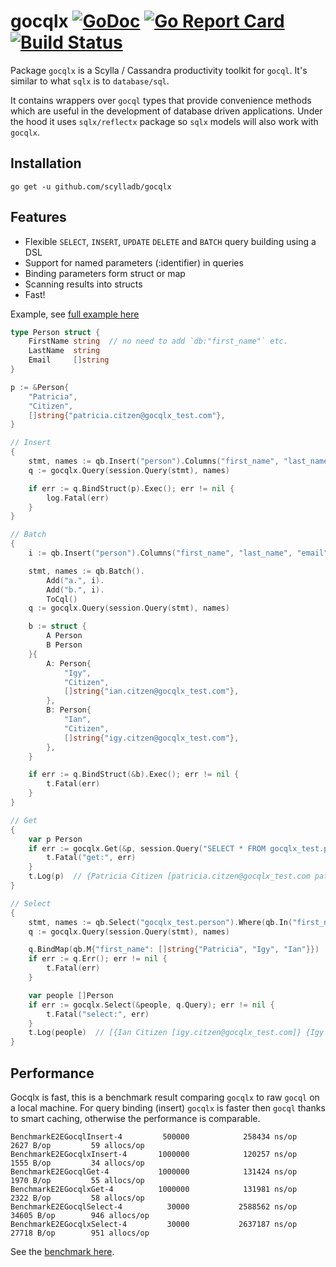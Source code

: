 # gocqlx [![GoDoc](http://img.shields.io/badge/go-documentation-blue.svg?style=flat-square)](http://godoc.org/github.com/scylladb/gocqlx) [![Go Report Card](https://goreportcard.com/badge/github.com/scylladb/gocqlx)](https://goreportcard.com/report/github.com/scylladb/gocqlx) [![Build Status](https://travis-ci.org/scylladb/gocqlx.svg?branch=master)](https://travis-ci.org/scylladb/gocqlx)

Package `gocqlx` is a Scylla / Cassandra productivity toolkit for `gocql`. It's 
similar to what `sqlx` is to `database/sql`.

It contains wrappers over `gocql` types that provide convenience methods which
are useful in the development of database driven applications. Under the
hood it uses `sqlx/reflectx` package so `sqlx` models will also work with `gocqlx`.

## Installation

    go get -u github.com/scylladb/gocqlx

## Features

* Flexible `SELECT`, `INSERT`, `UPDATE` `DELETE` and `BATCH` query building using a DSL
* Support for named parameters (:identifier) in queries
* Binding parameters form struct or map
* Scanning results into structs
* Fast!

Example, see [full example here](https://github.com/scylladb/gocqlx/blob/master/example_test.go)

```go
type Person struct {
	FirstName string  // no need to add `db:"first_name"` etc.
	LastName  string
	Email     []string
}

p := &Person{
	"Patricia",
	"Citizen",
	[]string{"patricia.citzen@gocqlx_test.com"},
}

// Insert
{
    stmt, names := qb.Insert("person").Columns("first_name", "last_name", "email").ToCql()
    q := gocqlx.Query(session.Query(stmt), names)

    if err := q.BindStruct(p).Exec(); err != nil {
        log.Fatal(err)
    }
}

// Batch
{
	i := qb.Insert("person").Columns("first_name", "last_name", "email")

	stmt, names := qb.Batch().
		Add("a.", i).
		Add("b.", i).
		ToCql()
	q := gocqlx.Query(session.Query(stmt), names)

	b := struct {
		A Person
		B Person
	}{
		A: Person{
			"Igy",
			"Citizen",
			[]string{"ian.citzen@gocqlx_test.com"},
		},
		B: Person{
			"Ian",
			"Citizen",
			[]string{"igy.citzen@gocqlx_test.com"},
		},
	}

	if err := q.BindStruct(&b).Exec(); err != nil {
		t.Fatal(err)
	}
}

// Get
{
	var p Person
	if err := gocqlx.Get(&p, session.Query("SELECT * FROM gocqlx_test.person WHERE first_name=?", "Patricia")); err != nil {
		t.Fatal("get:", err)
	}
	t.Log(p)  // {Patricia Citizen [patricia.citzen@gocqlx_test.com patricia1.citzen@gocqlx_test.com]}
}

// Select
{
	stmt, names := qb.Select("gocqlx_test.person").Where(qb.In("first_name")).ToCql()
	q := gocqlx.Query(session.Query(stmt), names)

	q.BindMap(qb.M{"first_name": []string{"Patricia", "Igy", "Ian"}})
	if err := q.Err(); err != nil {
		t.Fatal(err)
	}

	var people []Person
	if err := gocqlx.Select(&people, q.Query); err != nil {
		t.Fatal("select:", err)
	}
	t.Log(people)  // [{Ian Citizen [igy.citzen@gocqlx_test.com]} {Igy Citizen [ian.citzen@gocqlx_test.com]} {Patricia Citizen [patricia.citzen@gocqlx_test.com patricia1.citzen@gocqlx_test.com]}]
}
```

## Performance

Gocqlx is fast, this is a benchmark result comparing `gocqlx` to raw `gocql` 
on a local machine. For query binding (insert) `gocqlx` is faster then `gocql` 
thanks to smart caching, otherwise the performance is comparable.

```
BenchmarkE2EGocqlInsert-4         500000            258434 ns/op            2627 B/op         59 allocs/op
BenchmarkE2EGocqlxInsert-4       1000000            120257 ns/op            1555 B/op         34 allocs/op
BenchmarkE2EGocqlGet-4           1000000            131424 ns/op            1970 B/op         55 allocs/op
BenchmarkE2EGocqlxGet-4          1000000            131981 ns/op            2322 B/op         58 allocs/op
BenchmarkE2EGocqlSelect-4          30000           2588562 ns/op           34605 B/op        946 allocs/op
BenchmarkE2EGocqlxSelect-4         30000           2637187 ns/op           27718 B/op        951 allocs/op
```

See the [benchmark here](https://github.com/scylladb/gocqlx/blob/master/benchmark_test.go).
